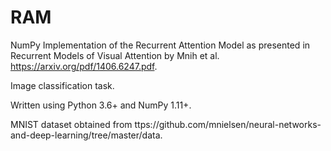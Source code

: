 # RAM
NumPy Implementation of the Recurrent Attention Model as presented in Recurrent Models of Visual Attention by Mnih et al. https://arxiv.org/pdf/1406.6247.pdf. 

Image classification task.

Written using Python 3.6+ and NumPy 1.11+.

MNIST dataset obtained from ttps://github.com/mnielsen/neural-networks-and-deep-learning/tree/master/data.
